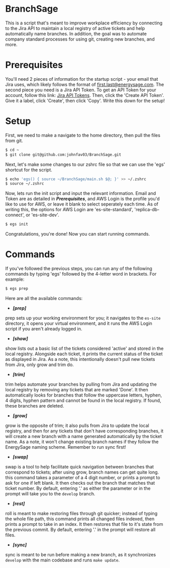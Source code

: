 # BranchSage
This is a script that's meant to improve workplace efficiency by connecting to the Jira API to maintain a local registry of active tickets and help automatically name branches. In addition, the goal was to automate company standard processes for using git, creating new branches, and more.
# Prerequisites
You'll need 2 pieces of information for the startup script - your email that Jira uses, which likely follows the format of first.last@energysage.com. The second piece you need is a Jira API Token. To get an API Token for your account, follow this link: [Jira API Tokens](https://id.atlassian.com/manage-profile/security/api-tokens). Then, click the 'Create API Token'. Give it a label, click 'Create', then click 'Copy'. Write this down for the setup!
# Setup
First, we need to make a navigate to the home directory, then pull the files from git.
```bash
$ cd ~
$ git clone git@github.com:johnfav03/BranchSage.git
```
Next, let's make some changes to our zshrc file so that we can use the 'egs' shortcut for the script.
```bash
$ echo 'egs() { source ~/BranchSage/main.sh $@; }' >> ~/.zshrc
$ source ~/.zshrc
```
Now, lets run the init script and input the relevant information. Email and Token are as detailed in ***Prerequisites***, and AWS Login is the profile you'd like to use for AWS, or leave it blank to select seperately each time. As of writing this, the options for AWS Login are 'es-site-standard', 'replica-db-connect', or 'es-site-dev'.
```bash
$ egs init
```
Congratulations, you're done! Now you can start running commands.
# Commands
If you've followed the previous steps, you can run any of the following commands by typing 'egs' followed by the 4-letter word in brackets. For example:
```bash
$ egs prep
```
Here are all the available commands:
- ***[prep]***

prep sets up your working environment for you; it navigates to the `es-site` directory, it opens your virtual environment, and it runs the AWS Login script if you aren't already logged in.
- ***[show]***

show lists out a basic list of the tickets considered 'active' and stored in the local registry. Alongside each ticket, it prints the current status of the ticket as displayed in Jira. As a note, this intentionally doesn't pull new tickets from Jira, only grow and trim do.
- ***[trim]***

trim helps automate your branches by pulling from Jira and updating the local registry by removing any tickets that are marked 'Done'. It then automatically looks for branches that follow the uppercase letters, hyphen, 4 digits, hyphen pattern and cannot be found in the local registry. If found, these branches are deleted.
- ***[grow]***

grow is the opposite of trim; it also pulls from Jira to update the local registry, and then for any tickets that don't have corresponding branches, it will create a new branch with a name generated automatically by the ticket name. As a note, it won't change existing branch names if they follow the EnergySage naming scheme. Remember to run sync first!
- ***[swap]***

swap is a tool to help facilitate quick navigation between branches that correspond to tickets; after using grow, branch names can get quite long. this command takes a parameter of a 4 digit number, or prints a prompt to ask for one if left blank. It then checks out the branch that matches that ticket number. By default, entering '.' as either the parameter or in the prompt will take you to the `develop` branch.
- ***[rest]***

roll is meant to make restoring files through git quicker; instead of typing the whole file path, this command prints all changed files indexed, then prints a prompt to take in an index. It then restores that file to it's state from the previous commit. By default, entering '.' in the prompt will restore all files.
- ***[sync]***

sync is meant to be run before making a new branch, as it synchronizes `develop` with the main codebase and runs `make update`.